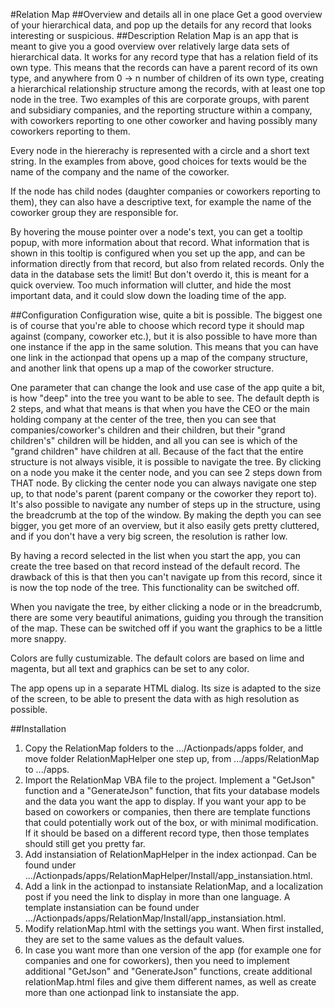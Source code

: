 #Relation Map 
##Overview and details all in one place
Get a good overview of your hierarchical data, and pop up the details for any record that looks interesting or suspicious.
##Description
Relation Map is an app that is meant to give you a good overview over relatively large data sets of hierarchical data. It works for any record type that has a relation field of its own type. This means that the records can have a parent record of its own type, and anywhere from 0 -> n number of children of its own type, creating a hierarchical relationship structure among the records, with at least one top node in the tree. Two examples of this are corporate groups, with parent and subsidiary companies, and the reporting structure within a company, with coworkers reporting to one other coworker and having possibly many coworkers reporting to them.

Every node in the hiererachy is represented with a circle and a short text string. In the examples from above, good choices for texts would be the name of the company and the name of the coworker.

If the node has child nodes (daughter companies or coworkers reporting to them), they can also have a descriptive text, for example the name of the coworker group they are responsible for.

By hovering the mouse pointer over a node's text, you can get a tooltip popup, with more information about that record. What information that is shown in this tooltip is configured when you set up the app, and can be information directly from that record, but also from related records. Only the data in the database sets the limit! But don't overdo it, this is meant for a quick overview. Too much information will clutter, and hide the most important data, and it could slow down the loading time of the app.

##Configuration
Configuration wise, quite a bit is possible. The biggest one is of course that you're able to choose which record type it should map against (company, coworker etc.), but it is also possible to have more than one instance if the app in the same solution. This means that you can have one link in the actionpad that opens up a map of the company structure, and another link that opens up a map of the coworker structure.

One parameter that can change the look and use case of the app quite a bit, is how "deep" into the tree you want to be able to see. The default depth is 2 steps, and what that means is that when you have the CEO or the main holding company at the center of the tree, then you can see that companies/coworker's children and their children, but their "grand children's" children will be hidden, and all you can see is which of the "grand children" have children at all. Because of the fact that the entire structure is not always visible, it is possible to navigate the tree. By clicking on a node you make it the center node, and you can see 2 steps down from THAT node. By clicking the center node you can always navigate one step up, to that node's parent (parent company or the coworker they report to). It's also possible to navigate any number of steps up in the structure, using the breadcrumb at the top of the window.
By making the depth you can see bigger, you get more of an overview, but it also easily gets pretty cluttered, and if you don't have a very big screen, the resolution is rather low.

By having a record selected in the list when you start the app, you can create the tree based on that record instead of the default record. The drawback of this is that then you can't navigate up from this record, since it is now the top node of the tree. This functionality can be switched off.

When you navigate the tree, by either clicking a node or in the breadcrumb, there are some very beautiful animations, guiding you through the transition of the map. These can be switched off if you want the graphics to be a little more snappy.

Colors are fully custumizable. The default colors are based on lime and magenta, but all text and graphics can be set to any color.

The app opens up in a separate HTML dialog. Its size is adapted to the size of the screen, to be able to present the data with as high resolution as possible.

##Installation
1. Copy the RelationMap folders to the .../Actionpads/apps folder, and move folder RelationMapHelper one step up, from .../apps/RelationMap to .../apps.
2. Import the RelationMap VBA file to the project. Implement a "GetJson" function and a "GenerateJson" function, that fits your database models and the data you want the app to display. If you want your app to be based on coworkers or companies, then there are template functions that could potentially work out of the box, or with minimal modification. If it should be based on a different record type, then those templates should still get you pretty far. 
3. Add instansiation of RelationMapHelper in the index actionpad. Can be found under .../Actionpads/apps/RelationMapHelper/Install/app_instansiation.html.
4. Add a link in the actionpad to instansiate RelationMap, and a localization post if you need the link to display in more than one language. A template instansiation can be found under .../Actionpads/apps/RelationMap/Install/app_instansiation.html.
5. Modify relationMap.html with the settings you want. When first installed, they are set to the same values as the default values.
6. In case you want more than one version of the app (for example one for companies and one for coworkers), then you need to implement additional "GetJson" and "GenerateJson" functions, create additional relationMap.html files and give them different names, as well as create more than one actionpad link to instansiate the app.